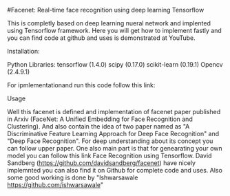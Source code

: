 #Facenet: Real-time face recognition using deep learning Tensorflow 

This is completly based on deep learning nueral network and implented using Tensorflow framework. Here you will get how to implement fastly and you can find code at github and uses is demonstrated at YouTube.

Installation:

Python Libraries:
tensorflow (1.4.0)
scipy (0.17.0)
scikit-learn (0.19.1)
Opencv (2.4.9.1)

For ipmlementationand run this code follow this link:

Usage

Well this facenet is defined and implementation of facenet paper published in Arxiv (FaceNet: A Unified Embedding for Face Recognition and Clustering). And also contain the idea of two paper named as "A Discriminative Feature Learning Approach for Deep Face Recognition" and "Deep Face Recognition". For deep understanding about its concept you can follow upper paper. One also main part is that for genearating your own model you can follow this link Face Recognition using Tensorflow. David Sandberg (https://github.com/davidsandberg/facenet) have nicely implemnted you can also find it on Github for complete code and uses. Also some good working is done by "Ishwarsawale https://github.com/ishwarsawale"


